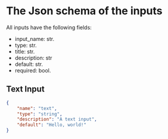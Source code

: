 # The Json schema of the inputs

All inputs have the following fields:
- input_name: str.
- type: str.
- title: str.
- description: str
- default: str.
- required: bool.

## Text Input
```json
{
    "name": "text",
    "type": "string",
    "description": "A text input",
    "default": "Hello, world!"
}
```
